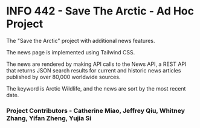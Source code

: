 # INFO 442 - Save The Arctic - Ad Hoc Project
 The "Save the Arctic" project with additional news features.
 
 The news page is implemented using Tailwind CSS.
 
 The news are rendered by making API calls to the News API, a REST API that returns JSON search results for current and historic news articles published by over 80,000 worldwide sources.
 
 The keyword is Arctic Wildlife, and the news are sort by the most recent date.

### Project Contributors - Catherine Miao, Jeffrey Qiu, Whitney Zhang, Yifan Zheng, Yujia Si
